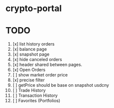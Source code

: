 # crypto-portal

# TODO
1. [x] list history orders
1. [x] balance page
1. [x] snapshot page
1. [x] hide canceled orders
1. [x] header shared between pages.
1. [x] Open Orders
1. [ ] show market order price
1. [x] precise filter
1. [ ] getPrice should be base on snapshot usdcny
1. [ ] Trade History
1. [ ] Transaction History
1. [ ] Favorites (Portfolios)
